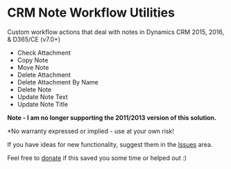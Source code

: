 # CRM Note Workflow Utilities
Custom workflow actions that deal with notes in Dynamics CRM 2015, 2016, & D365/CE (v7.0+)

* Check Attachment
* Copy Note
* Move Note
* Delete Attachment
* Delete Attachment By Name
* Delete Note
* Update Note Text
* Update Note Title

**Note - I am no longer supporting the 2011/2013 version of this solution.**

*No warranty expressed or implied - use at your own risk!

If you have ideas for new functionality, suggest them in the [Issues](https://github.com/jlattimer/CRM-Note-Workflow-Utilities/issues) area.

Feel free to [donate](https://paypal.me/JLattimer) if this saved you some time or helped out :)
